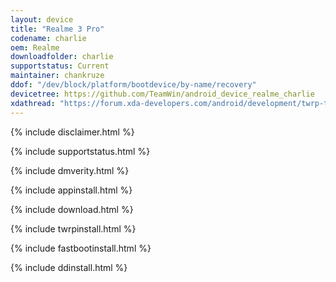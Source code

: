 ```yaml
---
layout: device
title: "Realme 3 Pro"
codename: charlie
oem: Realme
downloadfolder: charlie
supportstatus: Current
maintainer: chankruze
ddof: "/dev/block/platform/bootdevice/by-name/recovery"
devicetree: https://github.com/TeamWin/android_device_realme_charlie
xdathread: "https://forum.xda-developers.com/android/development/twrp-twrp-3-3-0-0-umidigi-f1-play-t3933829"
---
```

{% include disclaimer.html %}

{% include supportstatus.html %}

{% include dmverity.html %}

{% include appinstall.html %}

{% include download.html %}

{% include twrpinstall.html %}

{% include fastbootinstall.html %}

{% include ddinstall.html %}
